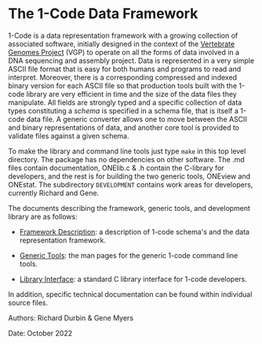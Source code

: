 # The 1-Code Data Framework

1-Code is a data representation framework with a growing collection of associated software,
initially designed in the context of the
[Vertebrate Genomes Project](http://vertebrategenomesproject.org) (VGP) to operate on all the forms of 
data involved in a DNA sequencing and assembly project.   Data is represented in a very simple ASCII file format that is easy for both humans and
programs to read and interpret.  Moreover, there is a corresponding compressed and indexed binary
version for each ASCII file so that production tools built with the 1-code library are very efficient in time and the
size of the data files they manipulate.  All fields are strongly typed and a specific collection of data types constituting a *schema* is
specified in a schema file, that is itself a 1-code data file.  A generic converter allows one to move between the ASCII and
binary representations of data, and another core tool is provided to validate files against a 
given schema.

To make the library and command line tools just type ```make``` in this top
level directory.  The package has no dependencies on other software.  The .md files contain documentation, ONElib.c & .h contain the C-library for developers, and the rest is for building the two generic tools, ONEview and ONEstat.  The subdirectory `DEVELOPMENT` contains work areas for developers, currently Richard and Gene.

The documents describing the framework, generic tools, and development library are as follows:

- [Framework Description](https://github.com/thegenemyers/ONE-Code/blob/master/Format-description.md): a description of 1-code schema's and the data representation framework.

- [Generic Tools](https://github.com/thegenemyers/ONE-Code/blob/master/Generic-tools.md): the man pages for the generic 1-code command line tools.

- [Library Interface](https://github.com/thegenemyers/ONE-Code/blob/master/Library-interface.md):
a standard C library interface for 1-code developers.

In addition, specific technical documentation can be found within individual source files.

Authors:  Richard Durbin & Gene Myers

Date: October 2022
